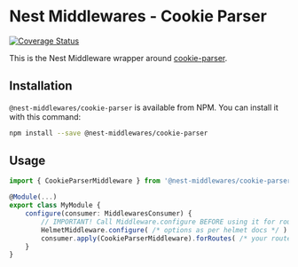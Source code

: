 # Nest Middlewares - Cookie Parser

[![Coverage Status](https://coveralls.io/repos/github/wbhob/nest-middlewares/badge.svg?branch=master)](https://coveralls.io/github/wbhob/nest-middlewares?branch=master)

This is the Nest Middleware wrapper around [cookie-parser](http://www.npmjs.com/package/cookie-parser).

## Installation

`@nest-middlewares/cookie-parser` is available from NPM. You can install it with this command:

```sh
npm install --save @nest-middlewares/cookie-parser
```

## Usage

```ts
import { CookieParserMiddleware } from '@nest-middlewares/cookie-parser';

@Module(...)
export class MyModule {
    configure(consumer: MiddlewaresConsumer) {
        // IMPORTANT! Call Middleware.configure BEFORE using it for routes
        HelmetMiddleware.configure( /* options as per helmet docs */ )
        consumer.apply(CookieParserMiddleware).forRoutes( /* your routes */ );
    }
}
```
